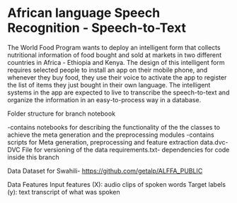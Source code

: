 # African language Speech Recognition - Speech-to-Text

The World Food Program wants to deploy an intelligent form that collects nutritional information of food bought and sold at markets in two different countries in Africa - Ethiopia and Kenya. The design of this intelligent form requires selected people to install an app on their mobile phone, and whenever they buy food, they use their voice to activate the app to register the list of items they just bought in their own language. The intelligent systems in the app are expected to live to transcribe the speech-to-text and organize the information in an easy-to-process way in a database.

Folder structure for branch notebook

-contains notebooks for describing the functionality of the the classes to achieve the meta generation and the preprocessing modules
-contains scripts for Meta generation, preprocessing and feature extraction
data.dvc- DVC File for versioning of the data
requirements.txt- dependencies for code inside this branch

Data
Dataset for Swahili- https://github.com/getalp/ALFFA_PUBLIC

Data Features
Input features (X): audio clips of spoken words Target labels (y): text transcript of what was spoken
